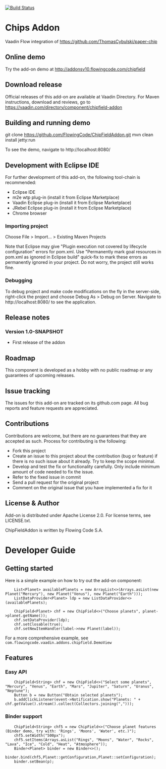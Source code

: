 [![Build Status](https://jenkins.flowingcode.com/buildStatus/icon?job=ChipField-addon)](https://jenkins.flowingcode.com/job/ChipField-addon)

# Chips Addon

Vaadin Flow integration of https://github.com/ThomasCybulski/paper-chip

## Online demo

Try the add-on demo at http://addonsv10.flowingcode.com/chipfield

## Download release

Official releases of this add-on are available at Vaadin Directory. For Maven instructions, download and reviews, go to https://vaadin.com/directory/component/chipfield-addon

## Building and running demo

git clone https://github.com/FlowingCode/ChipFieldAddon.git
mvn clean install jetty:run

To see the demo, navigate to http://localhost:8080/

## Development with Eclipse IDE

For further development of this add-on, the following tool-chain is recommended:
- Eclipse IDE
- m2e wtp plug-in (install it from Eclipse Marketplace)
- Vaadin Eclipse plug-in (install it from Eclipse Marketplace)
- JRebel Eclipse plug-in (install it from Eclipse Marketplace)
- Chrome browser

### Importing project

Choose File > Import... > Existing Maven Projects

Note that Eclipse may give "Plugin execution not covered by lifecycle configuration" errors for pom.xml. Use "Permanently mark goal resources in pom.xml as ignored in Eclipse build" quick-fix to mark these errors as permanently ignored in your project. Do not worry, the project still works fine. 

### Debugging

To debug project and make code modifications on the fly in the server-side, right-click the project and choose Debug As > Debug on Server. Navigate to http://localhost:8080/ to see the application.
 
## Release notes

### Version 1.0-SNAPSHOT
- First release of the addon

## Roadmap

This component is developed as a hobby with no public roadmap or any guarantees of upcoming releases.

## Issue tracking

The issues for this add-on are tracked on its github.com page. All bug reports and feature requests are appreciated. 

## Contributions

Contributions are welcome, but there are no guarantees that they are accepted as such. Process for contributing is the following:
- Fork this project
- Create an issue to this project about the contribution (bug or feature) if there is no such issue about it already. Try to keep the scope minimal.
- Develop and test the fix or functionality carefully. Only include minimum amount of code needed to fix the issue.
- Refer to the fixed issue in commit
- Send a pull request for the original project
- Comment on the original issue that you have implemented a fix for it

## License & Author

Add-on is distributed under Apache License 2.0. For license terms, see LICENSE.txt.

ChipFieldAddon is written by Flowing Code S.A.

# Developer Guide

## Getting started

Here is a simple example on how to try out the add-on component:

    	List<Planet> availablePlanets = new ArrayList<>(Arrays.asList(new Planet("Mercury"), new Planet("Venus"), new Planet("Earth")));
    	ListDataProvider<Planet> ldp = new ListDataProvider<>(availablePlanets);
    	
    	ChipField<Planet> chf = new ChipField<>("Choose planets", planet->planet.getName());
    	chf.setDataProvider(ldp);
    	chf.setClosable(true);
    	chf.setNewItemHandler(label->new Planet(label));

For a more comprehensive example, see `com.flowingcode.vaadin.addons.chipfield.DemoView`

## Features

### Easy API

    	ChipField<String> chf = new ChipField<>("Select some planets", "Mercury", "Venus", "Earth", "Mars", "Jupiter", "Saturn", "Uranus", "Neptune");
		Button b = new Button("Obtain selected planets");
    	b.addClickListener(event->Notification.show("Planets: " + chf.getValue().stream().collect(Collectors.joining(",")));

### Binder support

        ChipField<String> chf5 = new ChipField<>("Choose planet features (Binder demo, try with: 'Rings', 'Moons', 'Water', etc.)");
        chf5.setWidth("500px");
        chf5.setItems(Arrays.asList("Rings", "Moons", "Water", "Rocks", "Lava", "Ice", "Cold", "Heat", "Atmosphere"));
        Binder<Planet> binder = new Binder<>();
        binder.bind(chf5,Planet::getConfiguration,Planet::setConfiguration);
        binder.setBean(p);
